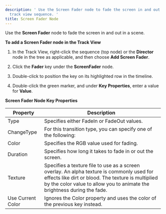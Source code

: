 ```yaml
---
description: ' Use the Screen Fader node to fade the screen in and out in a Open 3D Engine
  track view sequence. '
title: Screen Fader Node
---
```


Use the **Screen Fader** node to fade the screen in and out in a scene.

**To add a Screen Fader node in the Track View**

1. In the Track View, right-click the sequence (top node) or the **Director** node in the tree as applicable, and then choose **Add Screen Fader**.

1. Click the **Fader** key under the **ScreenFader** node.

1. Double-click to position the key on its highlighted row in the timeline.

1. Double-click the green marker, and under **Key Properties**, enter a value for **Value**.




**Screen Fader Node Key Properties**

| Property | Description |
| --- | --- |
| Type | Specifies either FadeIn or FadeOut values. |
| ChangeType |  For this transition type, you can specify one of the following:    |
| Color | Specifies the RGB value used for fading. |
| Duration | Specifies how long it takes to fade in or out the screen. |
| Texture |  Specifies a texture file to use as a screen overlay. An alpha texture is commonly used for effects like dirt or blood. The texture is multiplied by the color value to allow you to animate the brightness during the fade.  |
| Use Current Color | Ignores the Color property and uses the color of the previous key instead. |
